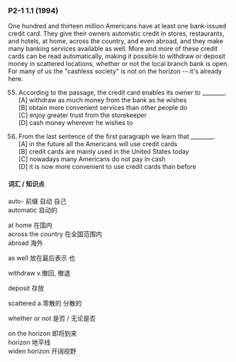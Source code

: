 ### P2-1 1.1 (1994)
One hundred and thirteen million Americans have at least one bank-issued credit card. They give their owners automatic credit in stores, restaurants, and hotels, at home, across the country, and even abroad, and they make many banking services available as well. More and more of these credit cards can be read automatically, making it possible to withdraw or deposit money in scattered locations, whether or not the local branch bank is open. For many of us the "cashless society" is not on the horizon -- it's already here.

55.	According to the passage, the credit card enables its owner to ________.  
[A] withdraw as much money from the bank as he wishes  
[B] obtain more convenient services than other people do  
[C] enjoy greater trust from the storekeeper  
[D] cash money wherever he wishes to

56.	From the last sentence of the first paragraph we learn that ________.  
[A] in the future all the Americans will use credit cards  
[B] credit cards are mainly used in the United States today  
[C] nowadays many Americans do not pay in cash  
[D] it is now more convenient to use credit cards than before

#### 词汇 / 知识点
auto- 前缀 自动 自己  
automatic 自动的

at home 在国内  
across the country 在全国范围内  
abroad 海外

as well 放在最后表示 也

withdraw v.撤回, 撤退

deposit 存放

scattered a.零散的 分散的

whether or not 是否 / 无论是否

on the horizon 即将到来  
horizon 地平线  
widen horizon 开阔视野
